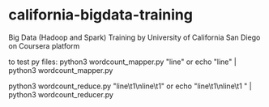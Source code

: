 # california-bigdata-training
Big Data (Hadoop and Spark) Training by University of California San Diego on Coursera platform

to test py files:
 python3 wordcount_mapper.py "line" or
 echo "line" | python3 wordcount_mapper.py

 python3 wordcount_reduce.py "line\t1\nline\t1" or
 echo "line\t1\nline\t1 " | python3 wordcount_reducer.py
